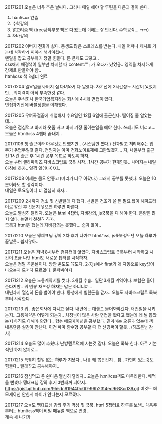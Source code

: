 20171201 오늘은 너무 추운 날씨다. 그러나 매일 해야 할 루틴을 다음과 같이 쓴다.  
1. html/css 연습
2. 수학강의
3. 알고리즘 책 (tree탐색부분 책은 다 봤는데 이해는 잘 안간다. 수학공식... ㅠㅠ)
4. 자바강의  

20171202 아버지 전화가 싫다. 동생도 많은 스트레스를 받는다. 내일 어머니 제사로 가는데 심각하게 이야기 해봐야겠다.  
멘탈을 잡고 공부하기 정말 힘들다. 돈 문제도 그렇고..  
css에서 배경색이 일부만 차지할 때 content:""; 가 오타가 났었음..   영역을 차지하게 강제로 만들어야 함..  
html/css 책 3챕터 완료  

20171204 일요일을 아버지 집 다녀와서 다 날렸다. 자기전에 2시간정도 시간이 있었지만... 의지력이 아직 부족한것 같다.  
오늘은 주식회사 한국기업복지라는 회사에 4시에 면접이 있다.  
면접가기전에 버블정렬을 이해했다. 

20171205 우여곡절끝에 취업해서 수요일인 12월 6일에 출근한다.  떨어질 줄 알았는데...  
오늘은 점심먹고 바지와 옷좀 사고 바지 기장 줄이는일을 해야 한다. 쓰레기도 버리고...  
오늘은 html/css 4챕터 끝내자..  

20171106 첫 출근이라 아무것도 안했지만.. (시스템만 봤다.) 전화받고 처리해주는 업무가 주업무일것 같다. 전임자는 아마 전화노이로제에 그만뒀겠지... 
자, 내일부터 출근전 1시간 출근 후 1시간 공부 목표로 하도록 하자.  
오늘 부터 샐리파워즈 자바스크립트 쿡북 시작..  1시간 공부가 한계인듯.. 나머지는 내일 아침에 하자.. 일찍 일어나야지..  

20171208 어제는 몸도 안좋고 (머리가 너무 아팠다.)  그래서 공부를 못했다. 오늘은 10분이라도 할 생각이다.  
내일은 토요일이니 더 열심히 하자..  

20171209 2시까지 청소 및 신발빨래 다 했다. 신발은 건조기 쓸 돈 필요 없이 헤어드라이로 말린 후 신문지 넣으면 하루면 마른다.  
오늘도 열심히 달리자. 오늘은 html 4챕터, 자바강의, js쿡북을 다 해야 한다. 분량은 많지 않다. 놀면서 천천히 하자.  
쿡북과 html은 했는데 자바감의는 못했다... 쉽지 않아..  

20171210 오늘은 맹대표님 강의 2차 후기 나가고 html/css, js쿡북정도면 오늘 하루가 끝날듯.. 쉽지않아..

20171211 오늘은 저녁 8시부터 컴퓨터에 앉았다. 자바스크립트 쿡북부터 시작하고 시간이 조금 나면 html도 새로운 챕터를 시작하자.  
오늘은 정말 추운날이다. 방안 온도도 17도다.  2-7.js에서 first가 왜 자동으로 key값이 나오는지 도저히 모르겠다. 물어봐야지..  

20171212 오늘은 노동계약서를 썻다. 3개월 수습.. 일단 3개월 계약이다. 보험은 들어준다지만.. 뭐 연봉 재조정 하자는 말은 아니니까...  
내년까지 열심히 돈을 벌어야 한다. 동생에게 빌린돈을 값자.. 오늘도 자바스크립트 쿡북부터 시작한다..  

20171213 뭐.. 좋은회사에 다니고 싶다. 내년에는 대놓고 물어봐야겠다. 어떤일을 시키는지.. 고용계약은 어떻게 되는지.. 차장님이 많은 사람 면접을 봤다고 했는데 왜 날 뽑았는지 아직도 이해가 안간다.. 함수 메모제이션을 공부했다. 결과에는 오류가 없는데 책 내용만큼 실감이 안난다. 이건 아마 함수형 공부할 때 더 신경써야 할듯.. (하조은님 감사)  

20171214 오늘도 많이 추웠다. 난방텐트덕에 사는것 같다. 오늘은 쿡북 한다. 아주 기본적인 하지 않기로...  

20171215 특별히 할일 없는 하루가 지났다.. 나를 왜 뽑은건지 .. 참.. 가만히 있는것도 힘들다.. 빨래하고 공부해야지..  

20171216 점심먹고 좀 쉰다음 열심히 달리자.. 오늘은 html/css책도 마무리한다.  뻬먹을 뻔했다 맹대표님 강의 후기 3번째꺼 써야지..  
https://gist.github.com/956dc919440c00e96b2314ec9638cd39.git 이것도 메모제이션 안한게 차이가 안나는지 모르겠다.  

20171217 오늘도 맹대표님 강의 후기 작성 및 쿡북, html 5챕터로 하루를 보냄.. 다음주 부터는 html/css책이 비밀 매뉴얼 책으로 변경..  
계속 해 나가자  







